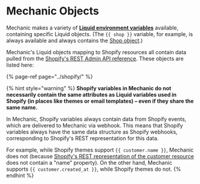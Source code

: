 # Mechanic Objects

Mechanic makes a variety of [**Liquid environment variables**](../../../core/tasks/code/environment-variables.md) available, containing specific Liquid objects. \(The `{{ shop }}` variable, for example, is always available and always contains the [Shop object](../shopify/shop.md).\)

Mechanic's Liquid objects mapping to Shopify resources all contain data pulled from the [Shopify's REST Admin API reference](https://shopify.dev/docs/admin-api/rest/reference). These objects are listed here:

{% page-ref page="../shopify/" %}

{% hint style="warning" %}
**Shopify variables in Mechanic do not necessarily contain the same attributes as Liquid variables used in Shopify \(in places like themes or email templates\) – even if they share the same name.**

In Mechanic, Shopify variables always contain data from Shopify events, which are delivered to Mechanic via webhook. This means that Shopify variables always have the same data structure as Shopify webhooks, corresponding to Shopify's REST representation for this data.

For example, while Shopify themes support `{{ customer.name }}`, Mechanic does not \(because [Shopify's REST representation of the customer resource](https://shopify.dev/docs/admin-api/rest/reference/customers/customer) does not contain a "name" property\). On the other hand, Mechanic supports `{{ customer.created_at }}`, while Shopify themes do not.
{% endhint %}

